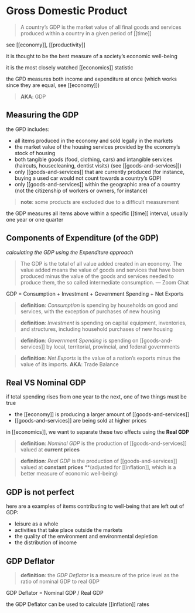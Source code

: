 # Gross Domestic Product

> A country’s GDP is the market value of all final goods and services produced within a country in a given period of [[time]]

see [[economy]], [[productivity]]

it is thought to be the best measure of a society’s economic well-being

it is the most closely watched [[economics]] statistic

the GPD measures both income and expenditure at once (which works since they are equal, see [[economy]])

> **AKA**: GDP

## Measuring the GDP

the GPD includes:

- all items produced in the economy and sold legally in the markets
- the market value of the housing services provided by the economy’s stock of housing
- both tangible goods (food, clothing, cars) and intangible services (haircuts, housecleaning, dentist visits) (see [[goods-and-services]])
- only [[goods-and-services]] that are currently produced (for instance, buying a used car would not count towards a country’s GDP)
- only [[goods-and-services]] within the geographic area of a country (not the citizenship of workers or owners, for instance)

> **note**: some products are excluded due to a difficult measurement

the GDP measures all items above within a specific [[time]] interval, usually one year or one quarter

## Components of Expenditure (of the GDP)

_calculating the GDP using the Expenditure approach_

> The GDP is the total of all value added created in an economy. The value added means the value of goods and services that have been produced minus the value of the goods and services needed to produce them, the so called intermediate consumption. &mdash; Zoom Chat

GDP = Consumption + Investment + Government Spending + Net Exports

> **definition**: _Consumption_ is spending by households on good and services, with the exception of purchases of new housing

> **definition**: _Investment_ is spending on capital equipment, inventories, and structures, including household purchases of new housing

> **definition**: _Government Spending_ is spending on [[goods-and-services]] by local, territorial, provincial, and federal governments

> **definition**: _Net Exports_ is the value of a nation’s exports minus the value of its imports. **AKA**: Trade Balance

## Real VS Nominal GDP

if total spending rises from one year to the next, one of two things must be true

- the [[economy]] is producing a larger amount of [[goods-and-services]]
- [[goods-and-services]] are being sold at higher prices

in [[economics]], we want to separate these two effects using the **Real GDP**

> **definition**: _Nominal GDP_ is the production of [[goods-and-services]] valued at **current prices**

> **definition**: _Real GDP_ is the production of [[goods-and-services]] valued at **constant prices** \*\*(adjusted for [[inflation]], which is a better measure of economic well-being)

## GDP is not perfect

here are a examples of items contributing to well-being that are left out of GDP:

- leisure as a whole
- activities that take place outside the markets
- the quality of the environment and environmental depletion
- the distribution of income

## GDP Deflator

> **definition**: the _GDP Deflator_ is a measure of the price level as the ratio of nominal GDP to real GDP

GDP Deflator = Nominal GDP / Real GDP

the GDP Deflator can be used to calculate [[inflation]] rates
